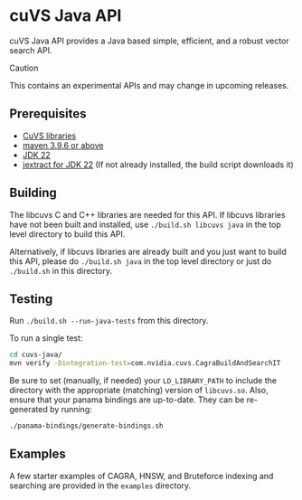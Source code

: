# cuVS Java API


cuVS Java API provides a Java based simple, efficient, and a robust vector search API.

> [!CAUTION]
> This contains an experimental APIs and may change in upcoming releases.

## Prerequisites

- [CuVS libraries](https://docs.rapids.ai/api/cuvs/stable/build/#build-from-source)
- [maven 3.9.6 or above](https://maven.apache.org/download.cgi)
- [JDK 22](https://openjdk.org/projects/jdk/22/)
- [jextract for JDK 22](https://jdk.java.net/jextract/) (If not already installed, the build script downloads it)


## Building

The libcuvs C and C++ libraries are needed for this API. If libcuvs libraries have not been built and installed, use `./build.sh libcuvs java` in the top level directory to build this API.

Alternatively, if libcuvs libraries are already built and you just want to build this API, please
do `./build.sh java` in the top level directory or just do `./build.sh` in this directory.

## Testing

Run `./build.sh --run-java-tests` from this directory.

To run a single test:
```sh
cd cuvs-java/
mvn verify -Dintegration-test=com.nvidia.cuvs.CagraBuildAndSearchIT
```
Be sure to set (manually, if needed) your `LD_LIBRARY_PATH` to include the directory with the appropriate (matching)
version of `libcuvs.so`.
Also, ensure that your panama bindings are up-to-date. They can be re-generated by running:
```sh
./panama-bindings/generate-bindings.sh
```


## Examples

A few starter examples of CAGRA, HNSW, and Bruteforce indexing and searching are provided in the `examples` directory.
